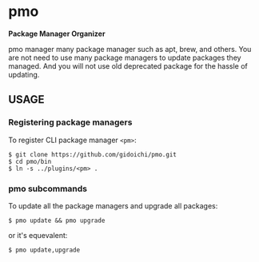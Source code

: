 # pmo
**Package Manager Organizer**

pmo manager many package manager such as apt, brew, and others. You are not need to use many package managers to update packages they managed. And you will not use old deprecated package for the hassle of updating.

## USAGE

### Registering package managers

To register CLI package manager `<pm>`:

```
$ git clone https://github.com/gidoichi/pmo.git
$ cd pmo/bin
$ ln -s ../plugins/<pm> .
```

### pmo subcommands

To update all the package managers and upgrade all packages:

```
$ pmo update && pmo upgrade
```

or it's equevalent:

```
$ pmo update,upgrade
```
